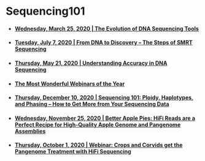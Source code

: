 # Sequencing101

- #### [Wednesday, March 25, 2020 | The Evolution of DNA Sequencing Tools](https://www.pacb.com/blog/the-evolution-of-dna-sequencing-tools/)

- #### [Tuesday, July 7, 2020 | From DNA to Discovery – The Steps of SMRT Sequencing](https://www.pacb.com/blog/steps-of-smrt-sequencing/)

- #### [Thursday, May 21, 2020 | Understanding Accuracy in DNA Sequencing](https://www.pacb.com/blog/understanding-accuracy-in-dna-sequencing/)

- #### [The Most Wonderful Webinars of the Year](https://www.pacb.com/blog/2020-webinars-of-the-year/)

- #### [Thursday, December 10, 2020 | Sequencing 101: Ploidy, Haplotypes, and Phasing – How to Get More from Your Sequencing Data](https://www.pacb.com/blog/ploidy-haplotypes-and-phasing/)

- #### [Wednesday, November 25, 2020 | Better Apple Pies: HiFi Reads are a Perfect Recipe for High-Quality Apple Genome and Pangenome Assemblies ](https://www.pacb.com/blog/apple-pangenome/)

- #### [Thursday, October 1, 2020 | Webinar: Crops and Corvids get the Pangenome Treatment with HiFi Sequencing](https://www.pacb.com/blog/crops-and-corvids-pangenome/)
